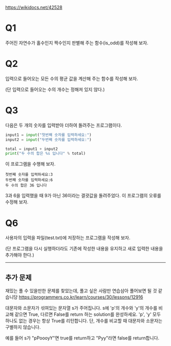 https://wikidocs.net/42528

# Q1

주어진 자연수가 홀수인지 짝수인지 판별해 주는 함수(is_odd)를 작성해 보자.

# Q2
입력으로 들어오는 모든 수의 평균 값을 계산해 주는 함수를 작성해 보자. 

(단 입력으로 들어오는 수의 개수는 정해져 있지 않다.)

# Q3
다음은 두 개의 숫자를 입력받아 더하여 돌려주는 프로그램이다.

```python
input1 = input("첫번째 숫자를 입력하세요:")
input2 = input("두번째 숫자를 입력하세요:")

total = input1 + input2
print("두 수의 합은 %s 입니다" % total)
```
이 프로그램을 수행해 보자.

```
첫번째 숫자를 입력하세요:3
두번째 숫자를 입력하세요:6
두 수의 합은 36 입니다
```
3과 6을 입력했을 때 9가 아닌 36이라는 결괏값을 돌려주었다. 이 프로그램의 오류를 수정해 보자.

# Q6
사용자의 입력을 파일(test.txt)에 저장하는 프로그램을 작성해 보자. 

(단 프로그램을 다시 실행하더라도 기존에 작성한 내용을 유지하고 새로 입력한 내용을 추가해야 한다.)


-----------------------------------------------------
## 추가 문제
재밌는 풀 수 있을만한 문제를 찾았는데, 풀고 싶은 사람만 연습삼아 풀어보면 될 것 같습니당
https://programmers.co.kr/learn/courses/30/lessons/12916

대문자와 소문자가 섞여있는 문자열 s가 주어집니다. s에 'p'의 개수와 'y'의 개수를 비교해 같으면 True, 다르면 False를 return 하는 solution를 완성하세요. 'p', 'y' 모두 하나도 없는 경우는 항상 True를 리턴합니다. 단, 개수를 비교할 때 대문자와 소문자는 구별하지 않습니다.

예를 들어 s가 "pPoooyY"면 true를 return하고 "Pyy"라면 false를 return합니다.
